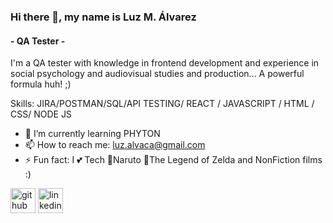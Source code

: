 ### Hi there 👋, my name is Luz M. Álvarez
#### - QA Tester -

I'm a QA tester with knowledge in frontend development and experience in social psychology and audiovisual studies and production...
A powerful formula huh! ;) 

Skills:  JIRA/POSTMAN/SQL/API TESTING/ REACT / JAVASCRIPT / HTML / CSS/ NODE JS 

- 🌱 I’m currently learning PHYTON
- 📫 How to reach me: luz.alvaca@gmail.com 
- ⚡ Fun fact: I 💕 Tech  🍥Naruto  🦉The Legend of Zelda and NonFiction films :)  


[<img src='https://cdn.jsdelivr.net/npm/simple-icons@3.0.1/icons/github.svg' alt='github' height='40'>](https://github.com/ChuzAlvaca)  [<img src='https://cdn.jsdelivr.net/npm/simple-icons@3.0.1/icons/linkedin.svg' alt='linkedin' height='40'>](https://www.linkedin.com/in/luzalvaca/)  
